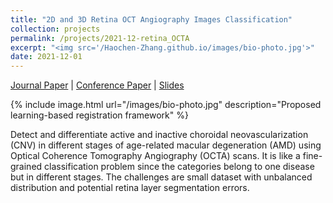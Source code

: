 ```yaml
---
title: "2D and 3D Retina OCT Angiography Images Classification"
collection: projects
permalink: /projects/2021-12-retina_OCTA
excerpt: "<img src='/Haochen-Zhang.github.io/images/bio-photo.jpg'>"
date: 2021-12-01
---
```


[Journal Paper](https://ieeexplore.ieee.org/abstract/document/9357976) &#124; [Conference Paper](https://ieeexplore.ieee.org/abstract/document/9054077) &#124; [Slides](https://yiqian-wang.github.io/files/ICASSP_slides_final.pdf)

{% include image.html url="/images/bio-photo.jpg" description="Proposed learning-based registration framework" %}

Detect and differentiate active and inactive choroidal neovascularization (CNV) in different stages of age-related macular degeneration (AMD) using Optical Coherence Tomography Angiography (OCTA) scans. It is like a fine-grained classification problem since the categories belong to one disease but in different stages. The challenges are small dataset with unbalanced distribution and potential retina layer segmentation errors.

